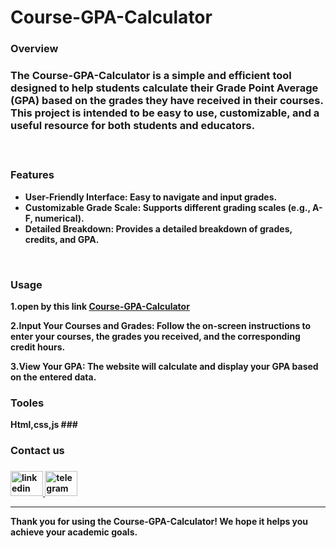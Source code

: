 <h1>Course-GPA-Calculator</h1>
<h3>Overview<h3>
  
The Course-GPA-Calculator is a simple and efficient tool designed to help students calculate their Grade Point Average (GPA) based on the grades they have received in their courses. This project is intended to be easy to use, customizable, and a useful resource for both students and educators.

</br><h3>Features</h3>
<ul>
  <li><b>User-Friendly Interface: <b>Easy to navigate and input grades.</li>
  <li><b>Customizable Grade Scale:<b> Supports different grading scales (e.g., A-F, numerical).</li>
  <li><b>Detailed Breakdown: <b>Provides a detailed breakdown of grades, credits, and GPA.</li>
</ul>
</br>
<h3>Usage</h3>
<p>1.open by this link <a href="https://kene19.github.io/Course-GPA-Calculator/">Course-GPA-Calculator</a>  </p>
<p>2.Input Your Courses and Grades:
Follow the on-screen instructions to enter your courses, the grades you received, and the corresponding credit hours.</p>
<p>3.View Your GPA:
The website will calculate and display your GPA based on the entered data.</p>
<h3>Tooles </h3>
  <span>Html,css,js</span>
  ###
  <h3 align="left">Contact us</h3>

###

<div align="left">
  <a href="www.linkedin.com/in/ keneriyan-alemu-150abb2b7" target="_blank">
    <img src="https://raw.githubusercontent.com/maurodesouza/profile-readme-generator/master/src/assets/icons/social/linkedin/default.svg" width="52" height="40" alt="linkedin logo"  />
  </a>
  <a href="https://t.me/Gunners389" target="_blank">
    <img src="https://raw.githubusercontent.com/maurodesouza/profile-readme-generator/master/src/assets/icons/social/telegram/default.svg" width="52" height="40" alt="telegram logo"  />
  </a>
</div>
<hr>
<span>Thank you for using the Course-GPA-Calculator! We hope it helps you achieve your academic goals.</span>
  
